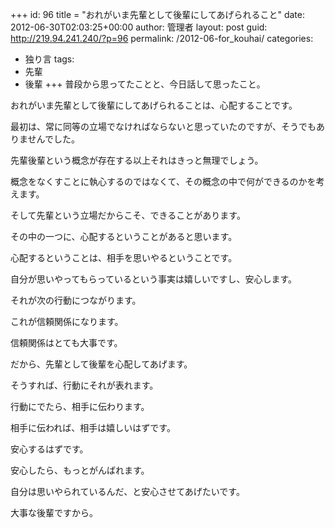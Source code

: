 +++
id: 96
title = "おれがいま先輩として後輩にしてあげられること"
date: 2012-06-30T02:03:25+00:00
author: 管理者
layout: post
guid: http://219.94.241.240/?p=96
permalink: /2012-06-for_kouhai/
categories:
  - 独り言
tags:
  - 先輩
  - 後輩
+++
普段から思ってたことと、今日話して思ったこと。
  
おれがいま先輩として後輩にしてあげられることは、心配することです。 

最初は、常に同等の立場でなければならないと思っていたのですが、そうでもありませんでした。
  
先輩後輩という概念が存在する以上それはきっと無理でしょう。
  
概念をなくすことに執心するのではなくて、その概念の中で何ができるのかを考えます。 

そして先輩という立場だからこそ、できることがあります。
  
その中の一つに、心配するということがあると思います。
  
心配するということは、相手を思いやるということです。
  
自分が思いやってもらっているという事実は嬉しいですし、安心します。
  
それが次の行動につながります。
  
これが信頼関係になります。 

信頼関係はとても大事です。 

だから、先輩として後輩を心配してあげます。
  
そうすれば、行動にそれが表れます。
  
行動にでたら、相手に伝わります。
  
相手に伝われば、相手は嬉しいはずです。
  
安心するはずです。
  
安心したら、もっとがんばれます。 

自分は思いやられているんだ、と安心させてあげたいです。
  
大事な後輩ですから。